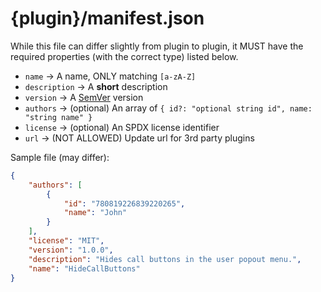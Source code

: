 # {plugin}/manifest.json

While this file can differ slightly from plugin to plugin, it MUST have the required properties (with the correct type) listed below.

- `name` -> A name, ONLY matching `[a-zA-Z]`
- `description` -> A **short** description
- `version` -> A [SemVer](https://semver.org/) version
- `authors` -> (optional) An array of `{ id?: "optional string id", name: "string name" }`
- `license` -> (optional) An SPDX license identifier
- `url` -> (NOT ALLOWED) Update url for 3rd party plugins

Sample file (may differ):

```json
{
    "authors": [
        {
            "id": "780819226839220265",
            "name": "John"
        }
    ],
    "license": "MIT",
    "version": "1.0.0",
    "description": "Hides call buttons in the user popout menu.",
    "name": "HideCallButtons"
}
```